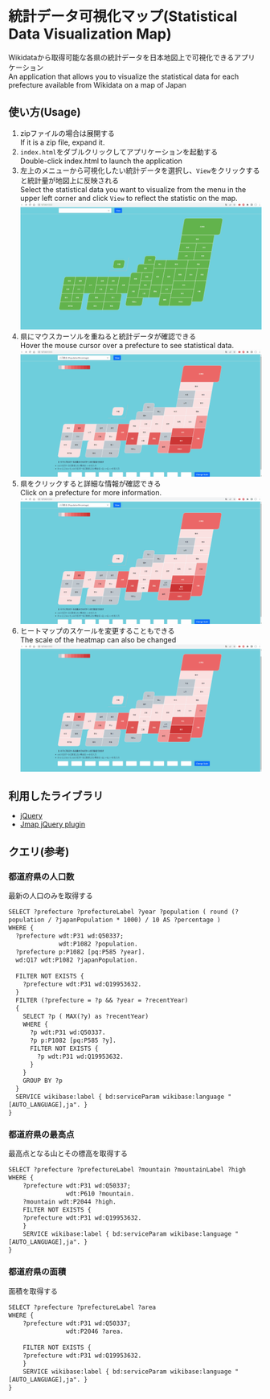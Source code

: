 # 統計データ可視化マップ(Statistical Data Visualization Map)
Wikidataから取得可能な各県の統計データを日本地図上で可視化できるアプリケーション  
An application that allows you to visualize the statistical data for each prefecture available from Wikidata on a map of Japan  


## 使い方(Usage)
1. zipファイルの場合は展開する  
If it is a zip file, expand it.
1. `index.html`をダブルクリックしてアプリケーションを起動する  
Double-click index.html to launch the application  
2. 左上のメニューから可視化したい統計データを選択し、`View`をクリックすると統計量が地図上に反映される  
Select the statistical data you want to visualize from the menu in the upper left corner and click `View` to reflect the statistic on the map.  
![1](./gif/1_View.gif)
1. 県にマウスカーソルを重ねると統計データが確認できる  
Hover the mouse cursor over a prefecture to see statistical data.  
![2](./gif/2_Hover.gif)
1. 県をクリックすると詳細な情報が確認できる  
Click on a prefecture for more information.  
![3](./gif/3_Modal.gif)
1. ヒートマップのスケールを変更することもできる  
The scale of the heatmap can also be changed   
![4](./gif/4_Heatmap.gif)

## 利用したライブラリ
* [jQuery](https://jquery.com/)
* [Jmap jQuery plugin](https://yugokimura.github.io/jmap/)


## クエリ(参考)
### 都道府県の人口数
最新の人口のみを取得する
```
SELECT ?prefecture ?prefectureLabel ?year ?population ( round (?population / ?japanPopulation * 1000) / 10 AS ?percentage )
WHERE {
  ?prefecture wdt:P31 wd:Q50337;
              wdt:P1082 ?population.
  ?prefecture p:P1082 [pq:P585 ?year].
  wd:Q17 wdt:P1082 ?japanPopulation.
  
  FILTER NOT EXISTS {
    ?prefecture wdt:P31 wd:Q19953632.
  }
  FILTER (?prefecture = ?p && ?year = ?recentYear)
  {
    SELECT ?p ( MAX(?y) as ?recentYear)
    WHERE {
      ?p wdt:P31 wd:Q50337.
      ?p p:P1082 [pq:P585 ?y].
      FILTER NOT EXISTS {
        ?p wdt:P31 wd:Q19953632.
      }
    }
    GROUP BY ?p
  }
  SERVICE wikibase:label { bd:serviceParam wikibase:language "[AUTO_LANGUAGE],ja". }
}
```

### 都道府県の最高点
最高点となる山とその標高を取得する
```
SELECT ?prefecture ?prefectureLabel ?mountain ?mountainLabel ?high
WHERE {
    ?prefecture wdt:P31 wd:Q50337;
                wdt:P610 ?mountain.
    ?mountain wdt:P2044 ?high.
    FILTER NOT EXISTS {
    ?prefecture wdt:P31 wd:Q19953632.
    }
    SERVICE wikibase:label { bd:serviceParam wikibase:language "[AUTO_LANGUAGE],ja". }
}    
```

### 都道府県の面積
面積を取得する
```
SELECT ?prefecture ?prefectureLabel ?area 
WHERE {
    ?prefecture wdt:P31 wd:Q50337;
                wdt:P2046 ?area.
    
    FILTER NOT EXISTS {
    ?prefecture wdt:P31 wd:Q19953632.
    }
    SERVICE wikibase:label { bd:serviceParam wikibase:language "[AUTO_LANGUAGE],ja". }
}
```